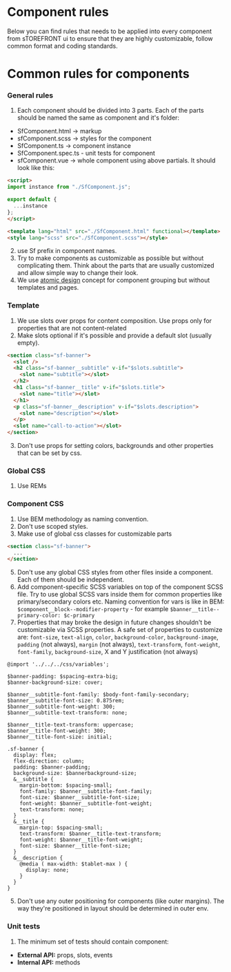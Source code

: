 # Component rules

Below you can find rules that needs to be applied into every component from sTOREFRONT ui to ensure that they are highly customizable, follow common format and coding standards.

# Common rules for components

### General rules

1. Each component should be divided into 3 parts. Each of the parts should be named the same as component and it's folder:

- SfComponent.html -> markup
- sfComponent.scss -> styles for the component
- SfComponent.ts -> component instance
- SfComponent.spec.ts - unit tests for component
- sfComponent.vue -> whole component using above partials. It should look like this:

```html
<script>
import instance from "./SfComponent.js";

export default {
  ...instance
};
</script>

<template lang="html" src="./SfComponent.html" functional></template>
<style lang="scss" src="./SfComponent.scss"></style>

```

2. use Sf prefix in component names.
3. Try to make components as customizable as possible but without complicating them. Think about the parts that are usually customized and allow simple way to change their look.
4. We use [atomic design](http://bradfrost.com/blog/post/atomic-web-design/) concept for component grouping but without templates and pages.

### Template

1. We use slots over props for content composition. Use props only for properties that are not content-related
2. Make slots optional if it's possible and provide a default slot (usually empty).

```html
<section class="sf-banner">
  <slot />
  <h2 class="sf-banner__subtitle" v-if="$slots.subtitle">
    <slot name="subtitle"></slot>
  </h2>
  <h1 class="sf-banner__title" v-if="$slots.title">
    <slot name="title"></slot>
  </h1>
  <p class="sf-banner__description" v-if="$slots.description">
    <slot name="description"></slot>
  </p>
  <slot name="call-to-action"></slot>
</section>
```
3. Don't use props for setting colors, backgrounds and other properties that can be set by css.

### Global CSS

1. Use REMs

### Component CSS

1. Use BEM methodology as naming convention.
2. Don't use scoped styles.
3. Make use of global css classes for customizable parts

```html
<section class="sf-banner">
  ...
</section>
```


5. Don't use any global CSS styles from other files inside a component. Each of them should be independent.
6. Add component-specific SCSS variables on top of the component SCSS file. Try to use global SCSS vars inside them for common properties like primary/secondary colors etc. Naming convention for vars is like in BEM: `$component__block--modifier-property` - for example `$banner__title--primary-color: $c-primary`
7. Properties that may broke the design in future changes shouldn't be customizable via SCSS properties. A safe set of properties to customize are: `font-size`, `text-align`, `color`, `background-color`, `background-image`, `padding` (not always), `margin` (not always), `text-transform`, `font-weight`, `font-family`, `background-size`, X and Y justification (not always)

```sss
@import '../../../css/variables';

$banner-padding: $spacing-extra-big;
$banner-background-size: cover;

$banner__subtitle-font-family: $body-font-family-secondary;
$banner__subtitle-font-size: 0.875rem;
$banner__subtitle-font-weight: 300;
$banner__subtitle-text-transform: none;

$banner__title-text-transform: uppercase;
$banner__title-font-weight: 300;
$banner__title-font-size: initial;

.sf-banner {
  display: flex;
  flex-direction: column;
  padding: $banner-padding;
  background-size: $bannerbackground-size;
  &__subtitle {
    margin-bottom: $spacing-small;
    font-family: $banner__subtitle-font-family;
    font-size: $banner__subtitle-font-size;
    font-weight: $banner__subtitle-font-weight;
    text-transform: none;
  }
  &__title {
    margin-top: $spacing-small;
    text-transform: $banner__title-text-transform;
    font-weight: $banner__title-font-weight;
    font-size: $banner__title-font-size;
  }
  &__description {
    @media ( max-width: $tablet-max ) {
      display: none;
    }
  }
}
```

5. Don't use any outer positioning for components (like outer margins). The way they're positioned in layout should be determined in outer env.

### Unit tests

1. The minimum set of tests should contain component:
- **External API:** props, slots, events
- **Internal API:** methods


